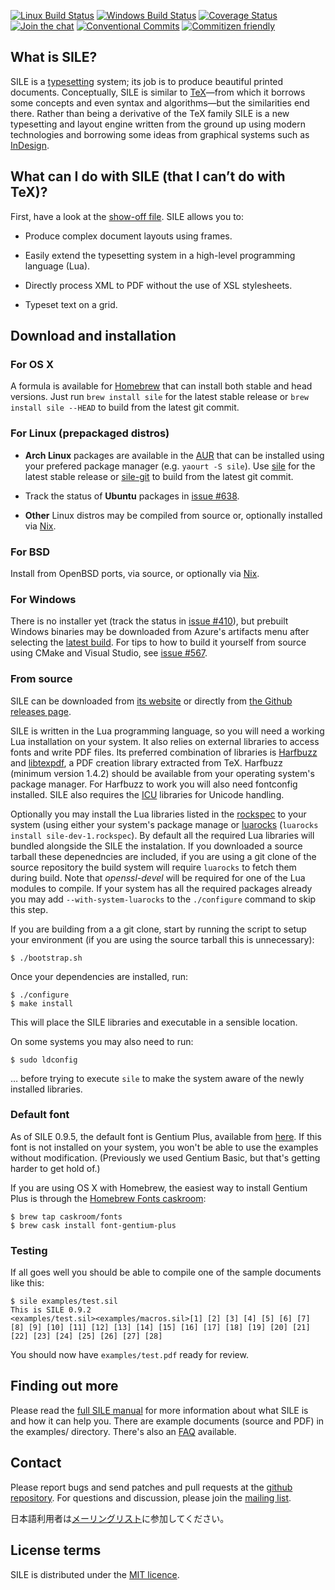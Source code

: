 [![Linux Build Status](https://travis-ci.com/sile-typesetter/sile.svg?branch=master)](https://travis-ci.com/sile-typesetter/sile)
[![Windows Build Status](https://simoncozens-github.visualstudio.com/sile/_apis/build/status/simoncozens.sile?branchName=master)](https://simoncozens-github.visualstudio.com/sile/_build/latest?definitionId=1&branchName=master)
[![Coverage Status](https://coveralls.io/repos/github/sile-typesetter/sile/badge.svg?branch=master)](https://coveralls.io/github/sile-typesetter/sile?branch=master)
[![Join the chat](https://badges.gitter.im/simoncozens/sile.svg)](https://gitter.im/simoncozens/sile?utm_source=badge&utm_medium=badge&utm_campaign=pr-badge&utm_content=badge)
[![Conventional Commits](https://img.shields.io/badge/Conventional%20Commits-1.0.0-yellow.svg)](https://conventionalcommits.org)
[![Commitizen friendly](https://img.shields.io/badge/commitizen-friendly-brightgreen.svg)](http://commitizen.github.io/cz-cli/)

## What is SILE?

SILE is a [typesetting][typesetting] system; its job is to produce beautiful printed documents. Conceptually, SILE is similar to [TeX][tex]—from which it borrows some concepts and even syntax and algorithms—but the similarities end there. Rather than being a derivative of the TeX family SILE is a new typesetting and layout engine written from the ground up using modern technologies and borrowing some ideas from graphical systems such as [InDesign][indesign].

## What can I do with SILE (that I can’t do with TeX)?

First, have a look at the [show-off file][showoff]. SILE allows you to:

* Produce complex document layouts using frames.

* Easily extend the typesetting system in a high-level programming language (Lua). 

* Directly process XML to PDF without the use of XSL stylesheets.

* Typeset text on a grid.

## Download and installation

### For OS X

A formula is available for [Homebrew][brew] that can install both stable and head versions. Just run `brew install sile` for the latest stable release or `brew install sile --HEAD` to build from the latest git commit.

### For Linux (prepackaged distros)

* **Arch Linux** packages are available in the [AUR][aur] that can be installed using your prefered package manager (e.g. `yaourt -S sile`). Use [sile][aur-rel] for the latest stable release or [sile-git][aur-dev] to build from the latest git commit.

* Track the status of **Ubuntu** packages in [issue #638](https://github.com/sile-typesetter/sile/issues/638).

* **Other** Linux distros may be compiled from source or, optionally installed via [Nix][nix].

### For BSD

Install from OpenBSD ports, via source, or optionally via [Nix][nix].

### For Windows

There is no installer yet (track the status in [issue #410](https://github.com/sile-typesetter/sile/issues/638)), but prebuilt Windows binaries may be downloaded from Azure's artifacts menu after selecting the [latest  build][azure]. For tips to how to build it yourself from source using CMake and Visual Studio, see [issue #567](https://github.com/sile-typesetter/sile/pull/567).

### From source

SILE can be downloaded from [its website][sile] or directly from [the Github releases page][releases].

SILE is written in the Lua programming language, so you will need a working Lua installation on your system. It also relies on external libraries to access fonts and write PDF files. Its preferred combination of libraries is [Harfbuzz][harfbuzz] and [libtexpdf][], a PDF creation library extracted from TeX. Harfbuzz (minimum version 1.4.2) should be available from your operating system's package manager. For Harfbuzz to work you will also need fontconfig installed. SILE also requires the [ICU][icu] libraries for Unicode handling.

Optionally you may install the Lua libraries listed in the [rockspec][] to your system (using either your system's package manage or [luarocks][] (`luarocks install sile-dev-1.rockspec`). By default all the required Lua libraries will bundled alongside the SILE the instalation. If you downloaded a source tarball these depenedncies are included, if you are using a git clone of the source repository the build system will require `luarocks` to fetch them during build. Note that *openssl-devel* will be required for one of the Lua modules to compile. If your system has all the required packages already you may add `--with-system-luarocks` to the `./configure` command to skip this step.

If you are building from a a git clone, start by running the script to setup your environment (if you are using the source tarball this is unnecessary):

    $ ./bootstrap.sh

Once your dependencies are installed, run:

    $ ./configure
    $ make install

This will place the SILE libraries and executable in a sensible location.

On some systems you may also need to run:

    $ sudo ldconfig

… before trying to execute `sile` to make the system aware of the newly installed libraries.

### Default font

As of SILE 0.9.5, the default font is Gentium Plus, available from [here][gentium]. If this font is not installed on your system, you won't be able to use the examples without modification. (Previously we used Gentium Basic, but that's getting harder to get hold of.)

If you are using OS X with Homebrew, the easiest way to install Gentium Plus is through the [Homebrew Fonts caskroom][brewfonts]:

    $ brew tap caskroom/fonts
    $ brew cask install font-gentium-plus

### Testing

If all goes well you should be able to compile one of the sample documents like this:

    $ sile examples/test.sil
    This is SILE 0.9.2
    <examples/test.sil><examples/macros.sil>[1] [2] [3] [4] [5] [6] [7] [8] [9] [10] [11] [12] [13] [14] [15] [16] [17] [18] [19] [20] [21] [22] [23] [24] [25] [26] [27] [28]

You should now have `examples/test.pdf` ready for review.

## Finding out more

Please read the [full SILE manual][doc] for more information about what SILE is and how it can help you. There are example documents (source and PDF) in the examples/ directory. There's also an [FAQ][faq] available.

## Contact

Please report bugs and send patches and pull requests at the [github repository][github]. For questions and discussion, please join the [mailing list][list-en].

日本語利用者は[メーリングリスト][list-ja]に参加してください。

## License terms

SILE is distributed under the [MIT licence][license].

  [sile]: http://www.sile-typesetter.org/
  [releases]: https://github.com/sile-typesetter/sile/releases
  [azure]: https://simoncozens-github.visualstudio.com/sile/_build
  [rockspec]: https://github.com/sile-typesetter/sile/blob/master/sile-dev-1.rockspec
  [doc]: http://sile-typesetter.org/manual/sile-0.9.5.pdf
  [gentium]: http://software.sil.org/gentium/download/
  [github]: https://github.com/sile-typesetter/sile
  [license]: http://choosealicense.com/licenses/mit/
  [faq]: https://github.com/sile-typesetter/sile/wiki/faq
  [showoff]: https://rawgit.com/sile-typesetter/sile/b66b979a6dca0c60bd4aa2cbad3da36ae2073672/examples/showoff.pdf
  [luarocks]: http://luarocks.org/en/Download
  [harfbuzz]: http://www.freedesktop.org/wiki/Software/HarfBuzz/
  [icu]: http://icu-project.org
  [libtexpdf]: https://github.com/sile-typesetter/libtexpdf
  [aur]: https://wiki.archlinux.org/index.php/Arch_User_Repository
  [aur-rel]: https://aur.archlinux.org/packages/sile/
  [aur-dev]: https://aur.archlinux.org/packages/sile-git/
  [typesetting]: https://en.wikipedia.org/wiki/Typesetting
  [tex]: https://en.wikipedia.org/wiki/TeX
  [indesign]: https://en.wikipedia.org/wiki/Adobe_InDesign
  [brew]: http://brew.sh
  [brewfonts]: https://github.com/Homebrew/homebrew-cask-fonts
  [list-en]: https://groups.google.com/forum/#!forum/sile-users
  [list-ja]: https://groups.google.com/forum/#!forum/sile-users-ja
  [nix]: https://nixos.org/nix
